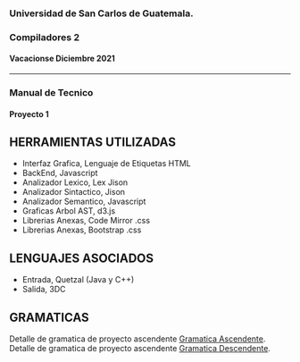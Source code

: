 ### Universidad de San Carlos de Guatemala.
### Compiladores 2
#### Vacacionse Diciembre 2021
___

### Manual de Tecnico
#### Proyecto 1

## HERRAMIENTAS UTILIZADAS

- Interfaz Grafica, Lenguaje de Etiquetas HTML
- BackEnd, Javascript
- Analizador Lexico, Lex Jison
- Analizador Sintactico, Jison
- Analizador Semantico, Javascript
- Graficas Arbol AST, d3.js 
- Librerias Anexas, Code Mirror .css
- Librerias Anexas, Bootstrap .css

## LENGUAJES ASOCIADOS

- Entrada, Quetzal (Java y C++)
- Salida, 3DC

## GRAMATICAS

Detalle de gramatica de proyecto ascendente [Gramatica Ascendente](https://github.com/lnmrcloud/COMPI2_2S_2021/blob/main/Reporte_Gramatical/Ascendente.md).
Detalle de gramatica de proyecto ascendente [Gramatica Descendente](https://github.com/lnmrcloud/COMPI2_2S_2021/blob/main/Reporte_Gramatical/Descendente.md).